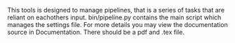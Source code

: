 This tools is designed to manage pipelines, that is a series of tasks that are reliant on eachothers input. bin/pipeline.py contains the main script which manages the settings file. For more details you may view the documentation source in Documentation. There should be a pdf and .tex file.
